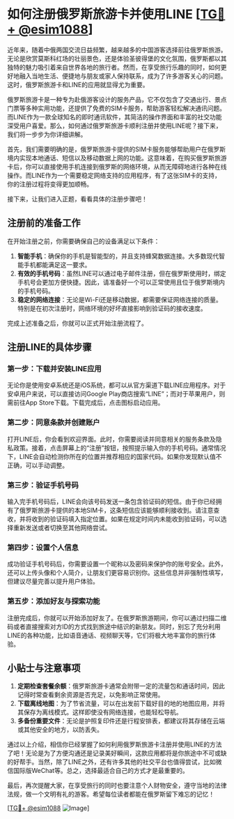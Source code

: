 # 如何注册俄罗斯旅游卡并使用LINE [[TG💪+ @esim1088](https://t.me/s/esim1088)]

近年来，随着中俄两国交流日益频繁，越来越多的中国游客选择前往俄罗斯旅游。无论是欣赏莫斯科红场的壮丽景色，还是体验圣彼得堡的文化氛围，俄罗斯都以其独特的魅力吸引着来自世界各地的旅行者。然而，在享受旅行乐趣的同时，如何更好地融入当地生活、便捷地与朋友或家人保持联系，成为了许多游客关心的问题。这时，俄罗斯旅游卡和LINE的应用就显得尤为重要。

俄罗斯旅游卡是一种专为赴俄游客设计的服务产品，它不仅包含了交通出行、景点门票等多种实用功能，还提供了免费的SIM卡服务，帮助游客轻松解决通讯问题。而LINE作为一款全球知名的即时通讯软件，其简洁的操作界面和丰富的社交功能深受用户喜爱。那么，如何通过俄罗斯旅游卡顺利注册并使用LINE呢？接下来，我们将一步步为你详细讲解。

首先，我们需要明确的是，俄罗斯旅游卡提供的SIM卡服务能够帮助用户在俄罗斯境内实现本地通话、短信以及移动数据上网的功能。这意味着，在购买俄罗斯旅游卡后，你可以直接使用手机连接到俄罗斯的网络环境，从而无障碍地进行各种在线操作。而LINE作为一个需要稳定网络支持的应用程序，有了这张SIM卡的支持，你的注册过程将变得更加顺畅。

接下来，让我们进入正题，看看具体的注册步骤吧！

## 注册前的准备工作

在开始注册之前，你需要确保自己的设备满足以下条件：

1. **智能手机**：确保你的手机是智能型的，并且支持蜂窝数据连接。大多数现代智能手机都能满足这一要求。
2. **有效的手机号码**：虽然LINE可以通过电子邮件注册，但在俄罗斯使用时，绑定手机号会更加方便快捷。因此，请准备好一个可以正常使用且位于俄罗斯境内的手机号码。
3. **稳定的网络连接**：无论是Wi-Fi还是移动数据，都需要保证网络连接的质量。特别是在初次注册时，网络环境的好坏直接影响到验证码的接收速度。

完成上述准备之后，你就可以正式开始注册流程了。

## 注册LINE的具体步骤

### 第一步：下载并安装LINE应用

无论你是使用安卓系统还是iOS系统，都可以从官方渠道下载LINE应用程序。对于安卓用户来说，可以直接访问Google Play商店搜索“LINE”；而对于苹果用户，则需前往App Store下载。下载完成后，点击图标启动应用。

### 第二步：同意条款并创建账户

打开LINE后，你会看到欢迎界面。此时，你需要阅读并同意相关的服务条款及隐私政策。接着，点击屏幕上的“注册”按钮，按照提示输入你的手机号码。通常情况下，LINE会自动检测你所在的位置并推荐相应的国家代码。如果你发现默认值不正确，可以手动调整。

### 第三步：验证手机号码

输入完手机号码后，LINE会向该号码发送一条包含验证码的短信。由于你已经拥有了俄罗斯旅游卡提供的本地SIM卡，这条短信应该能够顺利接收到。请注意查收，并将收到的验证码填入指定位置。如果在规定时间内未能收到验证码，可以选择重新发送或者切换至其他网络尝试。

### 第四步：设置个人信息

成功验证手机号码后，你需要设置一个昵称以及密码来保护你的账号安全。此外，还可以上传头像和个人简介，让朋友们更容易识别你。这些信息并非强制性填写，但建议尽量完善以提升用户体验。

### 第五步：添加好友与探索功能

注册完成后，你就可以开始添加好友了。在俄罗斯旅游期间，你可以通过扫描二维码或者直接搜索对方ID的方式找到旅途中结识的新朋友。同时，别忘了充分利用LINE的各种功能，比如语音通话、视频聊天等，它们将极大地丰富你的旅行体验。

## 小贴士与注意事项

1. **定期检查套餐余额**：俄罗斯旅游卡通常会附带一定的流量包和通话时间，因此记得时常查看剩余资源是否充足，以免影响正常使用。
2. **下载离线地图**：为了节省流量，可以在出发前下载好目的地的地图应用，并将其保存为离线模式。这样即使没有网络连接，也能轻松导航。
3. **多备份重要文件**：无论是护照复印件还是行程安排表，都建议将其存储在云端或其他安全的地方，以防丢失。

通过以上介绍，相信你已经掌握了如何利用俄罗斯旅游卡注册并使用LINE的方法了吧！无论是为了方便沟通还是记录美好瞬间，这款应用都将是你旅途中不可或缺的好帮手。当然，除了LINE之外，还有许多其他的社交平台也值得尝试，比如微信国际版WeChat等。总之，选择最适合自己的方式才是最重要的。

最后，再次提醒大家，在享受旅行的同时也要注意个人财物安全，遵守当地的法律法规，做一个文明有礼的游客。希望每位读者都能在俄罗斯留下难忘的记忆！

[[TG💪+ @esim1088](https://t.me/s/esim1088) ![Image](https://i.postimg.cc/4NQfJmqS/Snipaste-2025-05-13-00-14-12.png)]